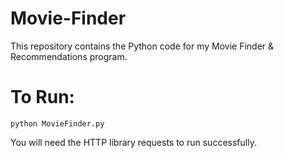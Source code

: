 # Movie-Finder

This repository contains the Python code for my Movie Finder & Recommendations program. 

# To Run:
```
python MovieFinder.py
```
You will need the HTTP library requests to run successfully. 
